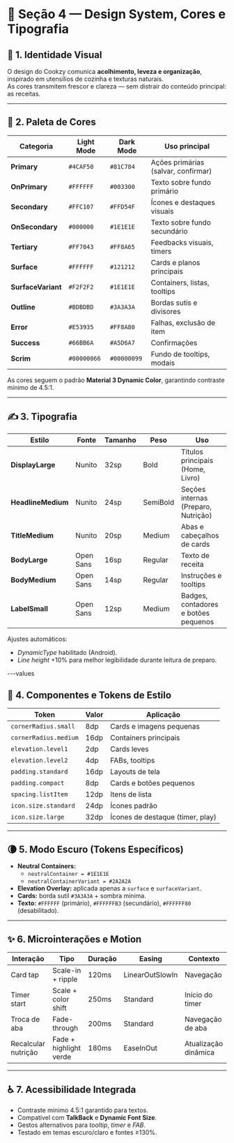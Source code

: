 # 🎨 Seção 4 — Design System, Cores e Tipografia

## 🌈 1. Identidade Visual

O design do Cookzy comunica **acolhimento, leveza e organização**, inspirado em utensílios de cozinha e texturas naturais.  
As cores transmitem frescor e clareza — sem distrair do conteúdo principal: as receitas.

---

## 🎨 2. Paleta de Cores

| Categoria | Light Mode | Dark Mode | Uso principal |
|------------|-------------|------------|----------------|
| **Primary** | `#4CAF50` | `#81C784` | Ações primárias (salvar, confirmar) |
| **OnPrimary** | `#FFFFFF` | `#003300` | Texto sobre fundo primário |
| **Secondary** | `#FFC107` | `#FFD54F` | Ícones e destaques visuais |
| **OnSecondary** | `#000000` | `#1E1E1E` | Texto sobre fundo secundário |
| **Tertiary** | `#FF7043` | `#FF8A65` | Feedbacks visuais, timers |
| **Surface** | `#FFFFFF` | `#121212` | Cards e planos principais |
| **SurfaceVariant** | `#F2F2F2` | `#1E1E1E` | Containers, listas, tooltips |
| **Outline** | `#BDBDBD` | `#3A3A3A` | Bordas sutis e divisores |
| **Error** | `#E53935` | `#FF8A80` | Falhas, exclusão de item |
| **Success** | `#66BB6A` | `#A5D6A7` | Confirmações |
| **Scrim** | `#00000066` | `#00000099` | Fundo de tooltips, modais |

As cores seguem o padrão **Material 3 Dynamic Color**, garantindo contraste mínimo de 4.5:1.

---

## ✍️ 3. Tipografia

| Estilo | Fonte | Tamanho | Peso | Uso |
|--------|--------|---------|------|-----|
| **DisplayLarge** | Nunito | 32sp | Bold | Títulos principais (Home, Livro) |
| **HeadlineMedium** | Nunito | 24sp | SemiBold | Seções internas (Preparo, Nutrição) |
| **TitleMedium** | Nunito | 20sp | Medium | Abas e cabeçalhos de cards |
| **BodyLarge** | Open Sans | 16sp | Regular | Texto de receita |
| **BodyMedium** | Open Sans | 14sp | Regular | Instruções e tooltips |
| **LabelSmall** | Open Sans | 12sp | Medium | Badges, contadores e botões pequenos |

Ajustes automáticos:  
- *DynamicType* habilitado (Android).  
- *Line height* +10% para melhor legibilidade durante leitura de preparo.

---values

## 🧱 4. Componentes e Tokens de Estilo

| Token | Valor | Aplicação |
|--------|--------|-----------|
| `cornerRadius.small` | 8dp | Cards e imagens pequenas |
| `cornerRadius.medium` | 16dp | Containers principais |
| `elevation.level1` | 2dp | Cards leves |
| `elevation.level2` | 4dp | FABs, tooltips |
| `padding.standard` | 16dp | Layouts de tela |
| `padding.compact` | 8dp | Cards e botões pequenos |
| `spacing.listItem` | 12dp | Itens de lista |
| `icon.size.standard` | 24dp | Ícones padrão |
| `icon.size.large` | 32dp | Ícones de destaque (timer, play) |

---

## 🌘 5. Modo Escuro (Tokens Específicos)

- **Neutral Containers:**  
  - `neutralContainer = #1E1E1E`  
  - `neutralContainerVariant = #2A2A2A`  
- **Elevation Overlay:** aplicada apenas a `surface` e `surfaceVariant`.  
- **Cards:** borda sutil `#3A3A3A` + sombra mínima.  
- **Texto:** `#FFFFFF` (primário), `#FFFFFFB3` (secundário), `#FFFFFF80` (desabilitado).

---

## ✨ 6. Microinterações e Motion

| Interação | Tipo | Duração | Easing | Contexto |
|------------|------|----------|---------|----------|
| Card tap | Scale-in + ripple | 120ms | LinearOutSlowIn | Navegação |
| Timer start | Scale + color shift | 250ms | Standard | Início do timer |
| Troca de aba | Fade-through | 200ms | Standard | Navegação de aba |
| Recalcular nutrição | Fade + highlight verde | 180ms | EaseInOut | Atualização dinâmica |

---

## ♿ 7. Acessibilidade Integrada

- Contraste mínimo 4.5:1 garantido para textos.  
- Compatível com **TalkBack** e **Dynamic Font Size**.  
- Gestos alternativos para *tooltip*, *timer* e *FAB*.  
- Testado em temas escuro/claro e fontes ≥130%.
